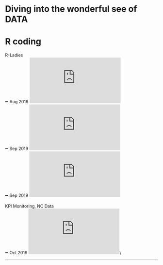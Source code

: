 # Diving into the wonderful see of DATA


# R coding

R-Ladies\
:heavy_minus_sign: Aug 2019 ![Basics]( https://github.com/RosanaFSS/Timeline/blob/R-coding/01%20%20R%20B%C3%A1sico.%20ago%202019.pdf)\
:heavy_minus_sign: Sep 2019 ![Intermediate]( https://github.com/RosanaFSS/Timeline/blob/R-coding/02%20%20R%20Intermedi%C3%A1rio%2C%20set%202019.pdf)\
:heavy_minus_sign: Sep 2019 ![Advanced]( https://github.com/RosanaFSS/Timeline/blob/R-coding/03%20%20R%20Avan%C3%A7ado%2C%20set%202019.pdf)
\
\
KPI Monitoring, NC Data\
:heavy_minus_sign: Oct 2019 ![:heavy_minus_sign:](https://github.com/RosanaFSS/Timeline/blob/R-coding/05%20%20NC%20Data%2C%20Monitoramento%20de%20Indicadores%20com%20R%2C%20out%202019.pdf)\


__________________________________________

